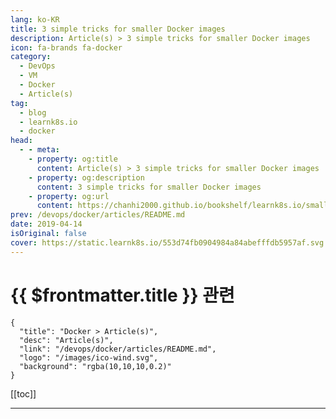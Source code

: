 ```yaml
---
lang: ko-KR
title: 3 simple tricks for smaller Docker images
description: Article(s) > 3 simple tricks for smaller Docker images
icon: fa-brands fa-docker
category:
  - DevOps
  - VM
  - Docker
  - Article(s)
tag:
  - blog
  - learnk8s.io
  - docker
head:
  - - meta:
    - property: og:title
      content: Article(s) > 3 simple tricks for smaller Docker images
    - property: og:description
      content: 3 simple tricks for smaller Docker images
    - property: og:url
      content: https://chanhi2000.github.io/bookshelf/learnk8s.io/smaller-docker-images.html
prev: /devops/docker/articles/README.md
date: 2019-04-14
isOriginal: false
cover: https://static.learnk8s.io/553d74fb0904984a84abefffdb5957af.svg
---
```


# {{ $frontmatter.title }} 관련

```component VPCard
{
  "title": "Docker > Article(s)",
  "desc": "Article(s)",
  "link": "/devops/docker/articles/README.md",
  "logo": "/images/ico-wind.svg",
  "background": "rgba(10,10,10,0.2)"
}
```

[[toc]]

---

<SiteInfo
  name="3 simple tricks for smaller Docker images"
  desc="Learn how to make your container images smaller in size for a quicker transfer time and deployment."
  url="https://learnk8s.io/smaller-docker-images"
  logo="https://static.learnk8s.io/f7e5160d4744cf05c46161170b5c11c9.svg"
  preview="https://static.learnk8s.io/553d74fb0904984a84abefffdb5957af.svg"/>

<!-- TODO: 작성 -->
